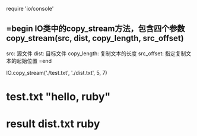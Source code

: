 require 'io/console'

=begin
IO类中的copy_stream方法，包含四个参数
copy_stream(src, dist, copy_length, src_offset)
----------------------------------------------
src: 源文件
dist: 目标文件
copy_length: 复制文本的长度
src_offset: 指定复制文本的起始位置
=end

IO.copy_stream('./test.txt', './dist.txt', 5, 7)

# test.txt "hello, ruby"
# result dist.txt ruby

